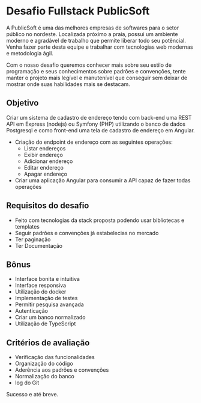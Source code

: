 # Desafio Fullstack PublicSoft

A PublicSoft é uma das melhores empresas de softwares para o setor público no nordeste. Localizada próximo a praia, possui um ambiente moderno e agradável de trabalho que permite liberar todo seu potêncial. Venha fazer parte desta equipe e trabalhar com tecnologias web modernas e metodologia ágil.

Com o nosso desafio queremos conhecer mais sobre seu estilo de programação e seus conhecimentos sobre padrões e convenções, tente manter o projeto mais legível e manutenível que conseguir sem deixar de mostrar onde suas habilidades mais se destacam.

## Objetivo

Criar um sistema de cadastro de endereço tendo com back-end uma REST API em Express (nodejs) ou Symfony (PHP) utilizando o banco de dados Postgresql e como front-end uma tela de cadastro de endereço em Angular.

- Criação do endpoint de endereço com as seguintes operações:
  - Listar endereços
  - Exibir endereço
  - Adicionar endereço
  - Editar endereço
  - Apagar endereço
- Criar uma aplicação Angular para consumir a API capaz de fazer todas operações

## Requisitos do desafio

- Feito com tecnologias da stack proposta podendo usar bibliotecas e templates
- Seguir padrões e convenções já estabelecias no mercado
- Ter paginação
- Ter Documentação

## Bônus

- Interface bonita e intuitiva
- Interface responsiva
- Utilização do docker
- Implementação de testes
- Permitir pesquisa avançada
- Autenticação
- Criar um banco normalizado
- Utilização de TypeScript

## Critérios de avaliação

- Verificação das funcionalidades
- Organização do código
- Aderência aos padrões e convenções
- Normalização do banco
- log do Git

Sucesso e até breve.
